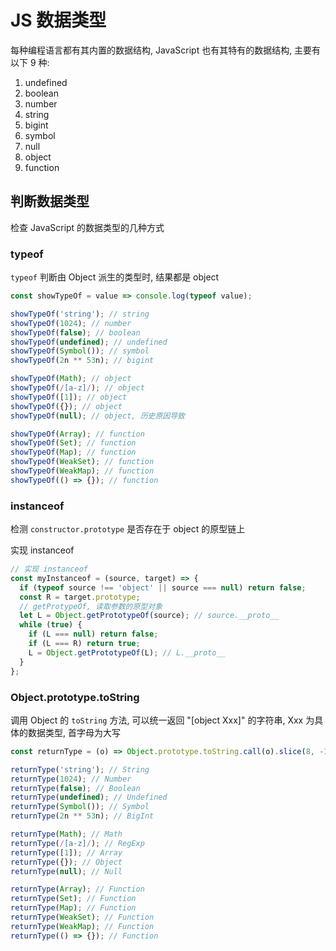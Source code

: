# JS 数据类型

每种编程语言都有其内置的数据结构, JavaScript 也有其特有的数据结构, 主要有以下 9 种:

1. undefined
2. boolean
3. number
4. string
5. bigint
6. symbol
7. null
8. object
9. function

## 判断数据类型

检查 JavaScript 的数据类型的几种方式

### typeof

`typeof` 判断由 Object 派生的类型时, 结果都是 object

```JavaScript
const showTypeOf = value => console.log(typeof value);

showTypeOf('string'); // string
showTypeOf(1024); // number
showTypeOf(false); // boolean
showTypeOf(undefined); // undefined
showTypeOf(Symbol()); // symbol
showTypeOf(2n ** 53n); // bigint

showTypeOf(Math); // object
showTypeOf(/[a-z]/); // object
showTypeOf([1]); // object
showTypeOf({}); // object
showTypeOf(null); // object, 历史原因导致

showTypeOf(Array); // function
showTypeOf(Set); // function
showTypeOf(Map); // function
showTypeOf(WeakSet); // function
showTypeOf(WeakMap); // function
showTypeOf(() => {}); // function
```

### instanceof

检测 `constructor.prototype` 是否存在于 object 的原型链上

实现 instanceof

```JavaScript
// 实现 instanceof
const myInstanceof = (source, target) => {
  if (typeof source !== 'object' || source === null) return false;
  const R = target.prototype;
  // getProtypeOf, 读取参数的原型对象
  let L = Object.getPrototypeOf(source); // source.__proto__
  while (true) {
    if (L === null) return false;
    if (L === R) return true;
    L = Object.getPrototypeOf(L); // L.__proto__
  }
};
```

### Object.prototype.toString

调用 Object 的 `toString` 方法, 可以统一返回 "[object Xxx]" 的字符串, Xxx 为具体的数据类型, 首字母为大写

```JavaScript
const returnType = (o) => Object.prototype.toString.call(o).slice(8, -1)

returnType('string'); // String
returnType(1024); // Number
returnType(false); // Boolean
returnType(undefined); // Undefined
returnType(Symbol()); // Symbol
returnType(2n ** 53n); // BigInt

returnType(Math); // Math
returnType(/[a-z]/); // RegExp
returnType([1]); // Array
returnType({}); // Object
returnType(null); // Null

returnType(Array); // Function
returnType(Set); // Function
returnType(Map); // Function
returnType(WeakSet); // Function
returnType(WeakMap); // Function
returnType(() => {}); // Function
```
